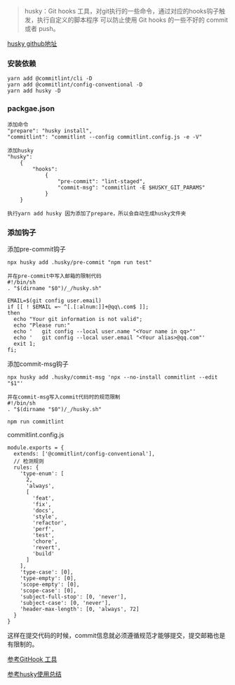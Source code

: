 >husky：Git hooks 工具，对git执行的一些命令，通过对应的hooks钩子触发，执行自定义的脚本程序
>可以防止使用 Git hooks 的一些不好的 commit 或者 push。

[husky github地址](https://github.com/typicode/husky)

### 安装依赖
```
yarn add @commitlint/cli -D 
yarn add @commitlint/config-conventional -D 
yarn add husky -D
```

### packgae.json
```
添加命令 
"prepare": "husky install", 
"commitlint": "commitlint --config commitlint.config.js -e -V"

添加husky 
"husky": 
    { 
        "hooks": 
            { 
                "pre-commit": "lint-staged", 
                "commit-msg": "commitlint -E $HUSKY_GIT_PARAMS" 
            } 
    }

执行yarn add husky 因为添加了prepare，所以会自动生成husky文件夹
```

### 添加钩子
添加pre-commit钩子
```
npx husky add .husky/pre-commit "npm run test"

并在pre-commit中写入邮箱的限制代码
#!/bin/sh
. "$(dirname "$0")/_/husky.sh"

EMAIL=$(git config user.email)
if [[ ! $EMAIL =~ ^[.[:alnum:]]+@qq\.com$ ]];
then
  echo "Your git information is not valid";
  echo "Please run:"
  echo '   git config --local user.name "<Your name in qq>"'
  echo '   git config --local user.email "<Your alias>@qq.com"'
  exit 1;
fi;
```

添加commit-msg钩子
```
npx husky add .husky/commit-msg 'npx --no-install commitlint --edit "$1"'

并在commit-msg写入commit代码时的规范限制
#!/bin/sh
. "$(dirname "$0")/_/husky.sh"

npm run commitlint
```
commitlint.config.js
```
module.exports = {
  extends: ['@commitlint/config-conventional'],
  // 检测规则
  rules: {
    'type-enum': [
      2,
      'always',
      [
        'feat',
        'fix',
        'docs',
        'style',
        'refactor',
        'perf',
        'test',
        'chore',
        'revert',
        'build'
      ]
    ],
    'type-case': [0],
    'type-empty': [0],
    'scope-empty': [0],
    'scope-case': [0],
    'subject-full-stop': [0, 'never'],
    'subject-case': [0, 'never'],
    'header-max-length': [0, 'always', 72]
  }
}
```
这样在提交代码的时候，commit信息就必须遵循规范才能够提交，提交邮箱也是有限制的。

[参考GitHook 工具 ](https://juejin.cn/post/6947200436101185566#heading-4)

[参考husky使用总结](https://zhuanlan.zhihu.com/p/366786798?ivk_sa=1024320u)